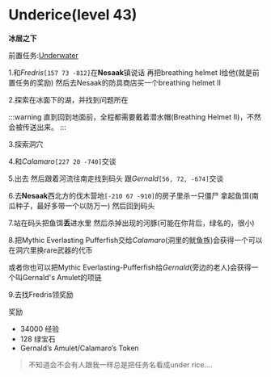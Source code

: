 # Underice(level 43)
**冰层之下**

前置任务:[Underwater](/quests/lvl1-10/level%208%20%20-%20Underwater.html)

1.和*Fredris*`[157 73 -812]`在**Nesaak**镇说话 再把breathing helmet I给他(就是前置任务的奖励) 然后去Nesaak的防具商店买一个breathing helmet II

2.探索在冰面下的湖，并找到问题所在

:::warning
直到回到地面前，全程都需要戴着潜水帽(Breathing Helmet II)，不然会被传送出来。
:::

3.探索洞穴

4.和*Calamaro*`[227 20 -740]`交谈

5.出去 然后跟着河流往南走找到码头 跟*Gernald*`[56, 72, -674]`交谈

6.去**Nesaak**西北方的伐木营地`[-210 67 -910]`的房子里杀一只僵尸 拿起鱼饵(南瓜种子，最好多带一个以防万一) 然后回到码头

7.站在码头把鱼饵**丢**进水里 然后杀掉出现的河豚(可能在你背后，绿名的，很小)

8.把Mythic Everlasting Pufferfish交给*Calamaro*(洞里的鱿鱼族)会获得一个可以在洞穴里换rare武器的代币

或者你也可以把Mythic Everlasting-Pufferfish给*Gernald*(旁边的老人)会获得一个叫Gernald's Amulet的项链

9.去找Fredris领奖励


奖励
+ 34000 经验
+ 128 绿宝石
+ Gernald’s Amulet/Calamaro’s Token

>不知道会不会有人跟我一样总是把任务名看成under rice....